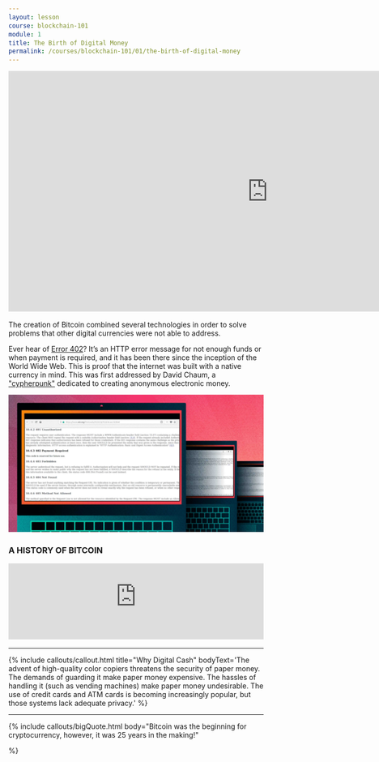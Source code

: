 ```yaml
---
layout: lesson
course: blockchain-101
module: 1
title: The Birth of Digital Money
permalink: /courses/blockchain-101/01/the-birth-of-digital-money
---
```


<iframe src="https://www.youtube.com/embed/tpRFRQOtR_Y?rel=0" width="1024" height="475" frameborder="0" allowfullscreen="allowfullscreen"></iframe>
 
<span class="openingParagraph">The creation of Bitcoin combined several technologies in order to solve problems that other digital currencies were not able to address.</span>

Ever hear of <a href="https://en.wikipedia.org/wiki/List_of_HTTP_status_codes#4xx_Client_errors" target="_blank" rel="noopener noreferrer">Error 402</a>? It’s an HTTP error message for not enough funds or when payment is required, and it has been there since the inception of the World Wide Web. This is proof that the internet was built with a native currency in mind. This was first addressed by David Chaum, a <a href="https://en.wikipedia.org/wiki/Cypherpunk" target="_blank" rel="noopener noreferrer">"cypherpunk"</a> dedicated to creating anonymous electronic money.

<img src="/assets/img/courses/blockchain-101/error502.jpg" />


<h3>A HISTORY OF BITCOIN</h3>
<iframe id="historyIFrame" scrolling="no" frameBorder="0" src="https://history.weteachblockchain.org/" width="100%" min-height="calc(100% - 5em)"></iframe>
<hr />

{% include callouts/callout.html
    title="Why Digital Cash"
    bodyText='The advent of high-quality color copiers threatens the security of paper money. The demands of guarding it make paper money expensive. The hassles of handling it (such as vending machines) make paper money undesirable. The use of credit cards and ATM cards is becoming increasingly popular, but those systems lack adequate privacy.'
%}

<hr />

{% include callouts/bigQuote.html
  body="Bitcoin was the beginning for cryptocurrency, however, it was 25 years in the making!"

%}
